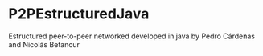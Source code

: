 # P2PEstructuredJava
Estructured peer-to-peer networked developed in java by Pedro Cárdenas and Nicolás Betancur
